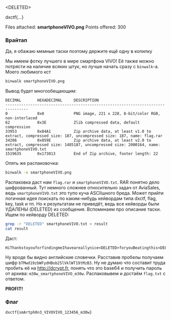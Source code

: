 
\<DELETED\>

dxctf{...}

Files attached: **smartphoneVIVO.png**
Points offered: 300

### Врайтап

Да, я обажаю мемные таски поэтому держите ещё одну в копилку

Мы имеем фотку лучшего в мире смартфона VIVO! Её также можно потрясти на наличие всяких штук, но лучше начать сразу с `binwalk`-а. Моего любимого кст

```bash
binwalk smartphoneVIVO.png
```

Вывод будет многообещающим:

```
DECIMAL       HEXADECIMAL     DESCRIPTION
--------------------------------------------------------------------------------
0             0x0             PNG image, 221 x 228, 8-bit/color RGB, non-interlaced
62            0x3E            Zlib compressed data, default compression
33953         0x84A1          Zip archive data, at least v1.0 to extract, compressed size: 187, uncompressed size: 187, name: flag.rar
34206         0x859E          Zip archive data, at least v2.0 to extract, compressed size: 1485187, uncompressed size: 2000164, name: smartphoneVIVO.txt
1519635       0x173013        End of Zip archive, footer length: 22
```

Опять же распаковочка:

```bash
binwalk -e smartphoneVIVO.png
```

Распаковка даст нам `flag.rar` и `smartphoneVIVO.txt`. RAR понятно дело шифрованный. Тут немного сложнее относительно задач от AviaSales, ведь `smartphoneVIVO.txt` это тупо куча ASCIIшного бреда. Может прийти логичная идея поискать по каким-нибудь кейвордам типа dxctf, flag, key, task и тп. Но к результатам не приведёт, ведь все кейворды были УДАЛЕНЫ (DELETED) из сообщения. Вспоминаем про описание таски. Ищем по кейворду DELETED:

```bash
grep -r "DELETED" smartphoneVIVO.txt > result
cat result
```

Даст:

```
HiThankstoyouforfindingmeIhaveareallynice<DELETED>foryouBeatingthis<DELETED>willgiveyoua<DELETED>HeresthestringbTMwd19zbWFydHBob25lVklWT19tMzB3decryptitandenjoy!
```

Ну вроде бы видно английские словечки. Расставив пробелы получаем шифр `bTMwd19zbWFydHBob25lVklWT19tMzB3`. Ну не думаю что составит труда пробить её на http://dcrypt.fr, понять что это base64 и получить пароль от архива: `m30w_smartphoneVIVO_m30w`. Распаковывем и достаём `flag.txt` с ответом.

**PROFIT!**
### Флаг

```
dxctf{smArtph0n3_VIVOVIVO_123456_m30w}
```